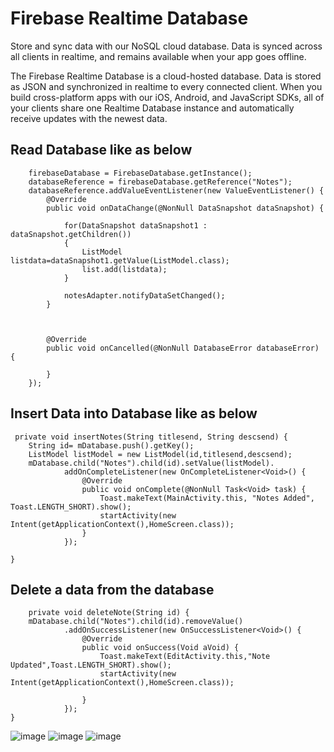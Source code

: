 # Firebase Realtime Database

Store and sync data with our NoSQL cloud database. Data is synced across all clients in realtime, and remains available when your app goes offline.


The Firebase Realtime Database is a cloud-hosted database. Data is stored as JSON and synchronized in realtime to every connected client. When you build cross-platform apps with our iOS, Android, and JavaScript SDKs, all of your clients share one Realtime Database instance and automatically receive updates with the newest data.

## Read Database like as below

        firebaseDatabase = FirebaseDatabase.getInstance();
        databaseReference = firebaseDatabase.getReference("Notes");
        databaseReference.addValueEventListener(new ValueEventListener() {
            @Override
            public void onDataChange(@NonNull DataSnapshot dataSnapshot) {

                for(DataSnapshot dataSnapshot1 : dataSnapshot.getChildren())
                {
                    ListModel listdata=dataSnapshot1.getValue(ListModel.class);
                    list.add(listdata);
                }

                notesAdapter.notifyDataSetChanged();
            }



            @Override
            public void onCancelled(@NonNull DatabaseError databaseError) {

            }
        });
        
 ## Insert Data into Database like as below
 
     private void insertNotes(String titlesend, String descsend) {
        String id= mDatabase.push().getKey();
        ListModel listModel = new ListModel(id,titlesend,descsend);
        mDatabase.child("Notes").child(id).setValue(listModel).
                addOnCompleteListener(new OnCompleteListener<Void>() {
                    @Override
                    public void onComplete(@NonNull Task<Void> task) {
                        Toast.makeText(MainActivity.this, "Notes Added", Toast.LENGTH_SHORT).show();
                        startActivity(new Intent(getApplicationContext(),HomeScreen.class));
                    }
                });

    }
    
    
    
  ## Delete a data from the database
    
        private void deleteNote(String id) {
        mDatabase.child("Notes").child(id).removeValue()
                .addOnSuccessListener(new OnSuccessListener<Void>() {
                    @Override
                    public void onSuccess(Void aVoid) {
                        Toast.makeText(EditActivity.this,"Note Updated",Toast.LENGTH_SHORT).show();
                        startActivity(new Intent(getApplicationContext(),HomeScreen.class));

                    }
                });
    }
    
![image](https://user-images.githubusercontent.com/39657409/79154590-6d23b800-7ded-11ea-8e25-e2c1cd80003d.png)
![image](https://user-images.githubusercontent.com/39657409/79154745-bd027f00-7ded-11ea-8f3f-ed787f7546c5.png)
![image](https://user-images.githubusercontent.com/39657409/79154769-c5f35080-7ded-11ea-800a-b1f845750a50.png)
